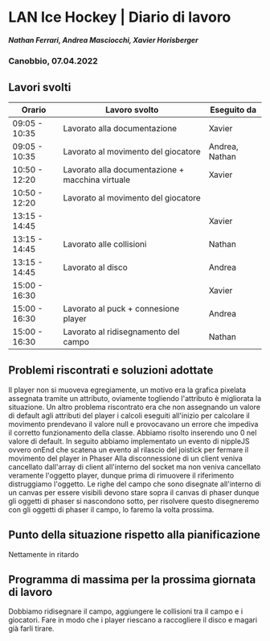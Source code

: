 # LAN Ice Hockey | Diario di lavoro
##### Nathan Ferrari, Andrea Masciocchi, Xavier Horisberger
### Canobbio, 07.04.2022

## Lavori svolti

| Orario | Lavoro svolto | Eseguito da |
|-|-|-|
| 09:05 - 10:35 | Lavorato alla documentazione | Xavier |
| 09:05 - 10:35 | Lavorato al movimento del giocatore | Andrea, Nathan |
| 10:50 - 12:20 | Lavorato alla documentazione + macchina virtuale | Xavier |
| 10:50 - 12:20 | Lavorato al movimento del giocatore |
| 13:15 - 14:45 |  | Xavier |
| 13:15 - 14:45 | Lavorato alle collisioni | Nathan |
| 13:15 - 14:45 | Lavorato al disco | Andrea |
| 15:00 - 16:30 |  | Xavier |
| 15:00 - 16:30 | Lavorato al puck + connesione player | Andrea|
| 15:00 - 16:30 | Lavorato al ridisegnamento del campo | Nathan |

##  Problemi riscontrati e soluzioni adottate
 Il player non si muoveva egregiamente, un motivo era la grafica pixelata assegnata tramite un attributo, oviamente togliendo l'attributo è migliorata la situazione.
 Un altro problema riscontrato era che non assegnando un valore di default agli attributi del player i calcoli eseguiti all'inizio per calcolare il movimento prendevano il valore null e provocavano un errore che impediva il corretto funzionamento della classe. Abbiamo risolto inserendo uno 0 nel valore di default.
 In seguito abbiamo implementato un evento di nippleJS ovvero onEnd che scatena un evento al rilascio del joistick per fermare il movimento del player in Phaser
 Alla disconnessione di un client veniva cancellato dall'array di client all'interno del socket ma non veniva cancellato veramente l'oggetto player, dunque prima di rimuovere il riferimento distruggiamo l'oggetto.
 Le righe del campo che sono disegnate all'interno di un canvas per essere visibili devono stare sopra il canvas di phaser dunque gli oggetti di phaser si nascondono sotto, per risolvere questo disegneremo con gli oggetti di phaser il campo, lo faremo la volta prossima.

##  Punto della situazione rispetto alla pianificazione
Nettamente in ritardo

## Programma di massima per la prossima giornata di lavoro
Dobbiamo ridisegnare il campo, aggiungere le collisioni tra il campo e i giocatori.
Fare in modo che i player riescano a raccogliere il disco e magari già farli tirare.